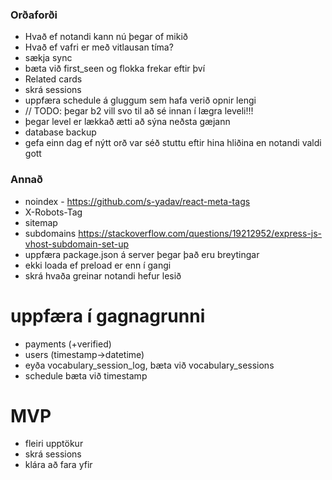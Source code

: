 ### Orðaforði

- Hvað ef notandi kann nú þegar of mikið
- Hvað ef vafri er með vitlausan tíma?
- sækja sync
- bæta við first_seen og flokka frekar eftir því
- Related cards
- skrá sessions
- uppfæra schedule á gluggum sem hafa verið opnir lengi
- // TODO: þegar b2 vill svo til að sé innan í lægra leveli!!!
- þegar level er lækkað ætti að sýna neðsta gæjann
- database backup
- gefa einn dag ef nýtt orð var séð stuttu eftir hina hliðina en notandi valdi gott

### Annað

- noindex - https://github.com/s-yadav/react-meta-tags
- X-Robots-Tag
- sitemap
- subdomains https://stackoverflow.com/questions/19212952/express-js-vhost-subdomain-set-up
- uppfæra package.json á server þegar það eru breytingar
- ekki loada ef preload er enn í gangi
- skrá hvaða greinar notandi hefur lesið

# uppfæra í gagnagrunni

- payments (+verified)
- users (timestamp->datetime)
- eyða vocabulary_session_log, bæta við vocabulary_sessions
- schedule bæta við timestamp

# MVP

- fleiri upptökur
- skrá sessions
- klára að fara yfir
